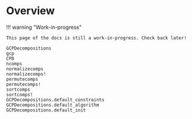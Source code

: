 # Overview

!!! warning "Work-in-progress"

    This page of the docs is still a work-in-progress. Check back later!

```@docs
GCPDecompositions
gcp
CPD
ncomps
normalizecomps
normalizecomps!
permutecomps
permutecomps!
sortcomps
sortcomps!
GCPDecompositions.default_constraints
GCPDecompositions.default_algorithm
GCPDecompositions.default_init
```

